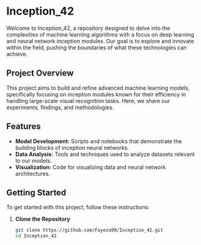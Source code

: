 # Inception_42

Welcome to Inception_42, a repository designed to delve into the complexities of machine learning algorithms with a focus on deep learning and neural network inception modules. Our goal is to explore and innovate within the field, pushing the boundaries of what these technologies can achieve.

## Project Overview

This project aims to build and refine advanced machine learning models, specifically focusing on inception modules known for their efficiency in handling large-scale visual recognition tasks. Here, we share our experiments, findings, and methodologies.

## Features

- **Model Development:** Scripts and notebooks that demonstrate the building blocks of inception neural networks.
- **Data Analysis:** Tools and techniques used to analyze datasets relevant to our models.
- **Visualization:** Code for visualizing data and neural network architectures.

## Getting Started

To get started with this project, follow these instructions:

1. **Clone the Repository**

   ```bash
   git clone https://github.com/Fayeza99/Inception_42.git
   cd Inception_42
